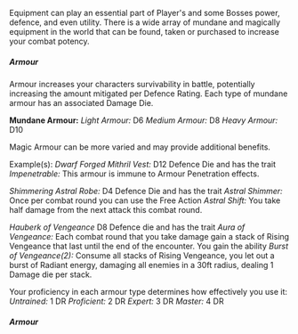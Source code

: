 Equipment can play an essential part of Player's and some Bosses power, defence, and even utility. There is a wide array of mundane and magically equipment in the world that can be found, taken or purchased to increase your combat potency.

##### Armour

Armour increases your characters survivability in battle, potentially increasing the amount mitigated per Defence Rating. Each type of mundane armour has an associated Damage Die.

**Mundane Armour:**
*Light Armour:* D6
*Medium Armour:* D8
*Heavy Armour:* D10

Magic Armour can be more varied and may provide additional benefits.

Example(s):
*Dwarf Forged Mithril Vest:* D12 Defence Die and has the trait *Impenetrable:* This armour is immune to Armour Penetration effects.

*Shimmering Astral Robe:* D4 Defence Die and has the trait *Astral Shimmer:* Once per combat round you can use the Free Action *Astral Shift:* You take half damage from the next attack this combat round.

*Hauberk of Vengeance* D8 Defence die and has the trait *Aura of Vengeance:* Each combat round that you take damage gain a stack of Rising Vengeance that last until the end of the encounter. You gain the ability *Burst of Vengeance(2):* Consume all stacks of Rising Vengeance, you let out a burst of Radiant energy, damaging all enemies in a 30ft radius, dealing 1 Damage die per stack.

Your proficiency in each armour type determines how effectively you use it:
*Untrained:* 1 DR
*Proficient:* 2 DR
*Expert:* 3 DR
*Master:* 4 DR


##### Armour 


